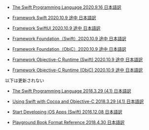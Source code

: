 ﻿* [The Swift Programming Language 2020.9.16 日本語訳](https://rusutikaa.github.io/docs/docs.swift.org/swift-book/index.html)

* [Framework Swift 2020.10.9 途中 日本語訳](https://rusutikaa.github.io/docs/developer.apple.com/documentation/swift.html)

* [Framework SwiftUI 2020.10.9 途中 日本語訳](https://rusutikaa.github.io/docs/developer.apple.com/documentation/swiftui.html)

* [Framework Foundation（Swift）2020.10.9 途中 日本語訳](https://rusutikaa.github.io/docs/developer.apple.com/documentation/foundation.html)
* [Framework Foundation（ObjC）2020.10.9 途中 日本語訳](https://rusutikaa.github.io/docs/developer.apple.com2/documentation/foundation_language-objc.html)

* [Framework Objective-C Runtime (Swift) 2020.10.9 途中 日本語訳](https://rusutikaa.github.io/docs/developer.apple.com/documentation/objectivec.html)
* [Framework Objective-C Runtime (ObjC) 2020.10.9 途中 日本語訳](https://rusutikaa.github.io/docs/developer.apple.com2/documentation/objectivec_language-objc.html)

以下は更新されない

* [The Swift Programming Language 2018.3.29 (4.1) 日本語訳](https://rusutikaa.github.io/docs/developer.apple.com/library/archive/documentation/Swift/Conceptual/Swift_Programming_Language/index.html)

* [Using Swift with Cocoa and Objective-C 2018.3.29 (4.1) 日本語訳](https://rusutikaa.github.io/docs/developer.apple.com/library/archive/documentation/Swift/Conceptual/BuildingCocoaApps/index.html)

* [Start Developing iOS Apps (Swift) 2016.12.08 日本語訳](https://rusutikaa.github.io/docs/developer.apple.com/library/archive/referencelibrary/GettingStarted/DevelopiOSAppsSwift/index.html)

* [Playground Book Format Reference 2018.4.30 日本語訳](https://rusutikaa.github.io/docs/developer.apple.com/library/archive/documentation/Xcode/Conceptual/swift_playgrounds_doc_format/index.html)


